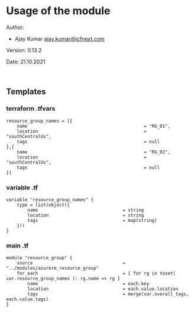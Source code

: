 # Usage of the module
Author:
* Ajay Kumar <ajay.kumar@icfnext.com>

Version: 0.13.2

Date:    21.10.2021

&nbsp;

## Templates

### terraform .tfvars
```hcl
resource_group_names = [{
    name                                            = "RG_01",
    location                                        = "southCentralUs",
    tags                                            = null
},{
    name                                            = "RG_02",
    location                                        = "southCentralUs",
    tags                                            = null
}]
```

### variable .tf
```hcl
variable "resource_group_names" {
    type = list(object({
        name                                = string
        location                            = string
        tags                                = map(string)
    }))
}
```

### main .tf
```hcl
module "resource_group" {
    source                                  = "../modules/azurerm_resource_group"
    for_each                                = { for rg in toset( var.resource_group_names ): rg.name => rg }
        name                                = each.key
        location                            = each.value.location
        tags                                = merge(var.overall_tags, each.value.tags)
}
```
